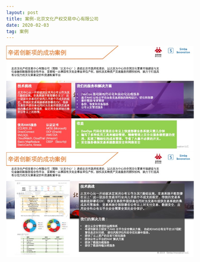 ```yaml
---
layout: post
title: 案例-北京文化产权交易中心有限公司
date: 2020-02-03 
tag: 案例
---
```


![](/images/posts/1.jpeg)
<br/>
![](/images/posts/2.jpeg)
